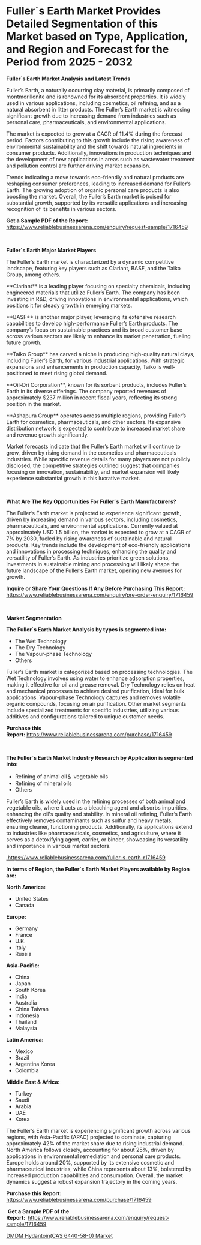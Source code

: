 <p><h1>Fuller`s Earth Market Provides Detailed Segmentation of this Market based on Type, Application, and Region and Forecast for the Period from 2025 - 2032</h1></p><p><strong>Fuller`s Earth Market Analysis and Latest Trends</strong></p>
<p><p>Fuller’s Earth, a naturally occurring clay material, is primarily composed of montmorillonite and is renowned for its absorbent properties. It is widely used in various applications, including cosmetics, oil refining, and as a natural absorbent in litter products. The Fuller’s Earth market is witnessing significant growth due to increasing demand from industries such as personal care, pharmaceuticals, and environmental applications.</p><p>The market is expected to grow at a CAGR of 11.4% during the forecast period. Factors contributing to this growth include the rising awareness of environmental sustainability and the shift towards natural ingredients in consumer products. Additionally, innovations in production techniques and the development of new applications in areas such as wastewater treatment and pollution control are further driving market expansion.</p><p>Trends indicating a move towards eco-friendly and natural products are reshaping consumer preferences, leading to increased demand for Fuller’s Earth. The growing adoption of organic personal care products is also boosting the market. Overall, the Fuller’s Earth market is poised for substantial growth, supported by its versatile applications and increasing recognition of its benefits in various sectors.</p></p>
<p><strong>Get a Sample PDF of the Report:&nbsp;</strong> <a href="https://www.reliablebusinessarena.com/enquiry/request-sample/1716459?utm_campaign=3272&utm_medium=2&utm_source=Github&utm_content=ia&utm_term=28032025&utm_id=fullers-earth">https://www.reliablebusinessarena.com/enquiry/request-sample/1716459</a></p>
<p>&nbsp;</p>
<p><strong>Fuller`s Earth Major Market Players</strong></p>
<p><p>The Fuller’s Earth market is characterized by a dynamic competitive landscape, featuring key players such as Clariant, BASF, and the Taiko Group, among others. </p><p>**Clariant** is a leading player focusing on specialty chemicals, including engineered materials that utilize Fuller’s Earth. The company has been investing in R&D, driving innovations in environmental applications, which positions it for steady growth in emerging markets.</p><p>**BASF** is another major player, leveraging its extensive research capabilities to develop high-performance Fuller’s Earth products. The company’s focus on sustainable practices and its broad customer base across various sectors are likely to enhance its market penetration, fueling future growth.</p><p>**Taiko Group** has carved a niche in producing high-quality natural clays, including Fuller’s Earth, for various industrial applications. With strategic expansions and enhancements in production capacity, Taiko is well-positioned to meet rising global demand.</p><p>**Oil-Dri Corporation**, known for its sorbent products, includes Fuller’s Earth in its diverse offerings. The company reported revenues of approximately $237 million in recent fiscal years, reflecting its strong position in the market.</p><p>**Ashapura Group** operates across multiple regions, providing Fuller’s Earth for cosmetics, pharmaceuticals, and other sectors. Its expansive distribution network is expected to contribute to increased market share and revenue growth significantly.</p><p>Market forecasts indicate that the Fuller’s Earth market will continue to grow, driven by rising demand in the cosmetics and pharmaceuticals industries. While specific revenue details for many players are not publicly disclosed, the competitive strategies outlined suggest that companies focusing on innovation, sustainability, and market expansion will likely experience substantial growth in this lucrative market.</p></p>
<p>&nbsp;</p>
<p><strong>What Are The Key Opportunities For Fuller`s Earth Manufacturers?</strong></p>
<p><p>The Fuller’s Earth market is projected to experience significant growth, driven by increasing demand in various sectors, including cosmetics, pharmaceuticals, and environmental applications. Currently valued at approximately USD 1.5 billion, the market is expected to grow at a CAGR of 7% by 2030, fueled by rising awareness of sustainable and natural products. Key trends include the development of eco-friendly applications and innovations in processing techniques, enhancing the quality and versatility of Fuller’s Earth. As industries prioritize green solutions, investments in sustainable mining and processing will likely shape the future landscape of the Fuller’s Earth market, opening new avenues for growth.</p></p>
<p><strong>Inquire or Share Your Questions If Any Before Purchasing This Report:</strong> <a href="https://www.reliablebusinessarena.com/enquiry/pre-order-enquiry/1716459?utm_campaign=3272&utm_medium=2&utm_source=Github&utm_content=ia&utm_term=28032025&utm_id=fullers-earth">https://www.reliablebusinessarena.com/enquiry/pre-order-enquiry/1716459</a></p>
<p>&nbsp;</p>
<p><strong>Market Segmentation</strong></p>
<p><strong>The Fuller`s Earth Market Analysis by types is segmented into:</strong></p>
<p><ul><li>The Wet Technology</li><li>The Dry Technology</li><li>The Vapour-phase Technology</li><li>Others</li></ul></p>
<p><p>Fuller’s Earth market is categorized based on processing technologies. The Wet Technology involves using water to enhance adsorption properties, making it effective for oil and grease removal. Dry Technology relies on heat and mechanical processes to achieve desired purification, ideal for bulk applications. Vapour-phase Technology captures and removes volatile organic compounds, focusing on air purification. Other market segments include specialized treatments for specific industries, utilizing various additives and configurations tailored to unique customer needs.</p></p>
<p><strong>Purchase this Report:&nbsp;</strong><a href="https://www.reliablebusinessarena.com/purchase/1716459?utm_campaign=3272&utm_medium=2&utm_source=Github&utm_content=ia&utm_term=28032025&utm_id=fullers-earth">https://www.reliablebusinessarena.com/purchase/1716459</a></p>
<p>&nbsp;</p>
<p><strong>The Fuller`s Earth Market Industry Research by Application is segmented into:</strong></p>
<p><ul><li>Refining of animal oil＆ vegetable oils</li><li>Refining of mineral oils</li><li>Others</li></ul></p>
<p><p>Fuller’s Earth is widely used in the refining processes of both animal and vegetable oils, where it acts as a bleaching agent and absorbs impurities, enhancing the oil's quality and stability. In mineral oil refining, Fuller’s Earth effectively removes contaminants such as sulfur and heavy metals, ensuring cleaner, functioning products. Additionally, its applications extend to industries like pharmaceuticals, cosmetics, and agriculture, where it serves as a detoxifying agent, carrier, or binder, showcasing its versatility and importance in various market sectors.</p></p>
<p><a href="https://www.reliablebusinessarena.com/fuller-s-earth-r1716459?utm_campaign=3272&utm_medium=2&utm_source=Github&utm_content=ia&utm_term=28032025&utm_id=fullers-earth">&nbsp;https://www.reliablebusinessarena.com/fuller-s-earth-r1716459</a></p>
<p><strong>In terms of Region, the Fuller`s Earth Market Players available by Region are:</strong></p>
<p>
    <p> <strong> North America: </strong>
        <ul>
            <li>United States</li>
            <li>Canada</li>
        </ul>
        </p> 
    <p> <strong> Europe: </strong>
        <ul>
            <li>Germany</li>
            <li>France</li>
            <li>U.K.</li>
            <li>Italy</li>
            <li>Russia</li>
        </ul>
        </p> 
    <p> <strong> Asia-Pacific: </strong>
        <ul>
            <li>China</li>
            <li>Japan</li>
            <li>South Korea</li>
            <li>India</li>
            <li>Australia</li>
            <li>China Taiwan</li>
            <li>Indonesia</li>
            <li>Thailand</li>
            <li>Malaysia</li>
        </ul>
        </p> 
    <p> <strong> Latin America: </strong>
        <ul>
            <li>Mexico</li>
            <li>Brazil</li>
            <li>Argentina Korea</li>
            <li>Colombia</li>
        </ul>
        </p> 
    <p> <strong> Middle East & Africa: </strong>
        <ul>
            <li>Turkey</li>
            <li>Saudi</li>
            <li>Arabia</li>
            <li>UAE</li>
            <li>Korea</li>
        </ul>
    </p>
    </p>
<p><p>The Fuller’s Earth market is experiencing significant growth across various regions, with Asia-Pacific (APAC) projected to dominate, capturing approximately 42% of the market share due to rising industrial demand. North America follows closely, accounting for about 25%, driven by applications in environmental remediation and personal care products. Europe holds around 20%, supported by its extensive cosmetic and pharmaceutical industries, while China represents about 13%, bolstered by increased production capabilities and consumption. Overall, the market dynamics suggest a robust expansion trajectory in the coming years.</p></p>
<p><strong>Purchase this Report: </strong><a href="https://www.reliablebusinessarena.com/purchase/1716459?utm_campaign=3272&utm_medium=2&utm_source=Github&utm_content=ia&utm_term=28032025&utm_id=fullers-earth">https://www.reliablebusinessarena.com/purchase/1716459</a></p>
<p>&nbsp;<strong>Get a Sample PDF of the Report:&nbsp;&nbsp;</strong><a href="https://www.reliablebusinessarena.com/enquiry/request-sample/1716459?utm_campaign=3272&utm_medium=2&utm_source=Github&utm_content=ia&utm_term=28032025&utm_id=fullers-earth">https://www.reliablebusinessarena.com/enquiry/request-sample/1716459</a></p>
<p><strong></strong></p>
<p><p><a href="https://github.com/huelarnzeba29/Market-Research-Report-List-1/blob/main/dmdm-hydantoincas-6440-58-0-market.md?utm_campaign=3272&utm_medium=2&utm_source=Github&utm_content=ia&utm_term=28032025&utm_id=fullers-earth">DMDM Hydantoin(CAS 6440-58-0) Market</a></p></p>